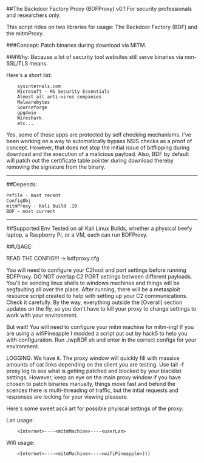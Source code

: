 
##The Backdoor Factory Proxy (BDFProxy) v0.1
For security professionals and researchers only.

This script rides on two libraries for usage:
The Backdoor Factory (BDF) and the mitmProxy.

###Concept:
Patch binaries during download via MITM.

###Why:
Because a lot of security tool websites still serve binaries via non-SSL/TLS means.

Here's a short list:

		sysinternals.com
		Microsoft - MS Security Essentials
		Almost all anti-virus companies
		Malwarebytes
		Sourceforge
		gpg4win
		Wireshark
		etc...

Yes, some of those apps are protected by self checking mechanisms.  I've been working on a way to automatically bypass NSIS checks as a proof of concept.  However, that does not stop the initial issue of bitflipping during download and the execution of a malicious payload. Also, BDF by default will patch out the certificate table pointer during download thereby removing the signature from the binary.

---

##Depends:

	Pefile - most recent
	ConfigObj  
	mitmProxy - Kali Build .10
	BDF - most current


---
##Supported Env
Tested on all Kali Linux Builds, whether a physical beefy laptop, a Raspberry Pi, or a VM, each can run BDFProxy. 


##USAGE:

READ THE CONFIG!!! -> bdfproxy.cfg

You will need to configure your C2host and port settings before running BDFProxy. DO NOT overlap C2 PORT settings between different payloads. You'll be sending linux shells to windows machines and things will be segfaulting all over the place. After running, there will be a metasploit resource script created to help with setting up your C2 communications. Check it carefully. By the way, everything outside the [Overall] section updates on the fly, so you don't have to kill your proxy to change settings to work with your environment.

But wait!  You will need to configure your mitm machine for mitm-ing!  If you are using a wifiPineapple I modded a script put out by hack5 to help you with configuration. Run ./wpBDF.sh and enter in the correct configs for your environment.

LOGGING: We have it.  The proxy window will quickly fill with massive amounts of cat links depending on the client you are testing.  Use tail -f proxy.log to see what is getting patched and blocked by your blacklist settings.  However, keep an eye on the main proxy window if you have chosen to patch binaries manually, things move fast and behind the scences there is multi-threading of traffic, but the intial requests and responses are locking for your viewing pleasure.

Here's some sweet ascii art for possible phyiscal settings of the proxy:

Lan usage:

		<Internet>----<mitmMachine>----<userLan>

Wifi usage:

		<Internet>----<mitmMachine>----<wifiPineapple>)))